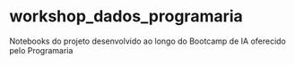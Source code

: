 # workshop_dados_programaria
Notebooks do projeto desenvolvido ao longo do Bootcamp de IA oferecido pelo Programaria
